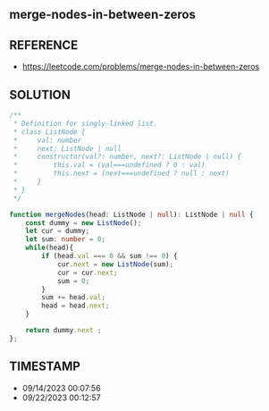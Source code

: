 ## merge-nodes-in-between-zeros

## REFERENCE

- https://leetcode.com/problems/merge-nodes-in-between-zeros

## SOLUTION

``` Typescript
/**
 * Definition for singly-linked list.
 * class ListNode {
 *     val: number
 *     next: ListNode | null
 *     constructor(val?: number, next?: ListNode | null) {
 *         this.val = (val===undefined ? 0 : val)
 *         this.next = (next===undefined ? null : next)
 *     }
 * }
 */

function mergeNodes(head: ListNode | null): ListNode | null {
    const dummy = new ListNode();
    let cur = dummy;
    let sum: number = 0;
    while(head){
        if (head.val === 0 && sum !== 0) {
            cur.next = new ListNode(sum);
            cur = cur.next;
            sum = 0;
        }
        sum += head.val;
        head = head.next;
    }

    return dummy.next ;
};
```

## TIMESTAMP

- 09/14/2023 00:07:56
- 09/22/2023 00:12:57
